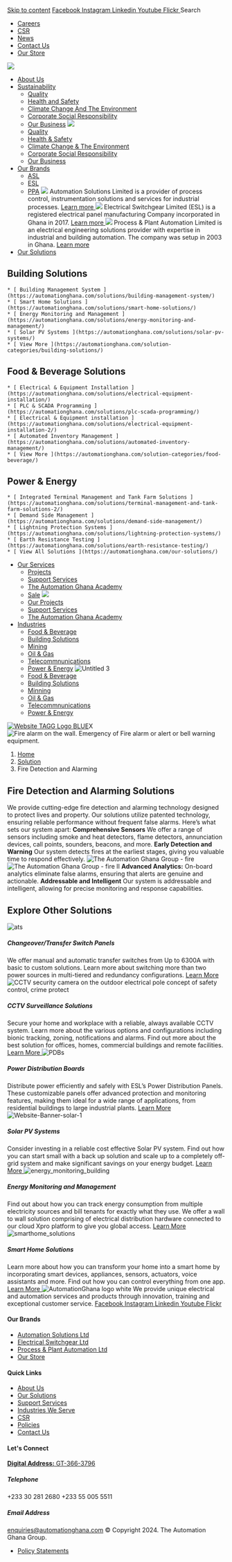 [Skip to content](https://automationghana.com/solutions/fire-detection-and-alarming/#content)
[ Facebook ](https://www.facebook.com/automationgh/) [ Instagram ](https://www.instagram.com/automationgh/) [ Linkedin ](https://www.linkedin.com/company/the-automation-ghana-limited/) [ Youtube ](https://www.youtube.com/channel/UCurrRDUSm5oIW39VXjn1u0w) [ Flickr ](https://www.flickr.com/photos/181794037@N07/)
Search
  * [ Careers ](https://automationghana.com/tagg-career-opportunities/)
  * [ CSR ](https://automationghana.com/www-automationghana-com-impact-our-community/)
  * [ News ](https://automationghana.com/news/)
  * [ Contact Us ](http://automationghana.com/contact-us/)
  * [ Our Store ](https://store.automationghana.com/)


[ ![](https://automationghana.com/wp-content/uploads/2023/07/tag_logo.png) ](https://automationghana.com)
  * [About Us](https://automationghana.com/new-home-2/)
  * [Sustainability](https://automationghana.com/sustainability/)
    * [Quality](https://automationghana.com/quality/)
    * [Health and Safety](https://automationghana.com/health-and-safety/)
    * [Climate Change And The Environment](https://automationghana.com/climate-change/)
    * [Corporate Social Responsibility](https://automationghana.com/corporate-social-responsibility/)
    * [Our Business](https://automationghana.com/our-business/)
![](https://automationghana.com/wp-content/uploads/2023/09/Sustainability-page.jpg)
    * [ Quality ](https://automationghana.com/quality/)
    * [ Health & Safety ](https://automationghana.com/health-and-safety/)
    * [ Climate Change & The Environment ](https://automationghana.com/climate-change/)
    * [ Corporate Social Responsibility ](https://automationghana.com/corporate-social-responsibility/)
    * [ Our Business ](https://automationghana.com/our-business/)
  * [Our Brands](https://automationghana.com/solutions/fire-detection-and-alarming/)
    * [ASL](https://automationghana.com/asl/)
    * [ESL](https://automationghana.com/esl/)
    * [PPA](https://automationghana.com/ppa/)
![](https://automationghana.com/wp-content/uploads/2023/07/asl_solutions-1.jpeg)
Automation Solutions Limited is a provider of process control, instrumentation solutions and services for industrial processes.
[ Learn more ](http://automationghana.com/asl/)
![](https://automationghana.com/wp-content/uploads/2023/07/esl_ghana-1.jpeg)
Electrical Switchgear Limited (ESL) is a registered electrical panel manufacturing Company incorporated in Ghana in 2017. 
[ Learn more ](http://automationghana.com/esl/)
![](https://automationghana.com/wp-content/uploads/2023/07/ppa_ghana-1.jpeg)
Process & Plant Automation Limited is an electrical engineering solutions provider with expertise in industrial and building automation. The company was setup in 2003 in Ghana.
[ Learn more ](http://automationghana.com/ppa/)
  * [Our Solutions](https://automationghana.com/solutions/fire-detection-and-alarming/)
## Building Solutions
    * [ Building Management System ](https://automationghana.com/solutions/building-management-system/)
    * [ Smart Home Solutions ](https://automationghana.com/solutions/smart-home-solutions/)
    * [ Energy Monitoring and Management ](https://automationghana.com/solutions/energy-monitoring-and-management/)
    * [ Solar PV Systems ](https://automationghana.com/solutions/solar-pv-systems/)
    * [ View More ](https://automationghana.com/solution-categories/building-solutions/)
## Food & Beverage Solutions
    * [ Electrical & Equipment Installation ](https://automationghana.com/solutions/electrical-equipment-installation/)
    * [ PLC & SCADA Programming ](https://automationghana.com/solutions/plc-scada-programming/)
    * [ Electrical & Equipment installation ](https://automationghana.com/solutions/electrical-equipment-installation-2/)
    * [ Automated Inventory Management ](https://automationghana.com/solutions/automated-inventory-management/)
    * [ View More ](https://automationghana.com/solution-categories/food-beverage/)
## Power & Energy
    * [ Integrated Terminal Management and Tank Farm Solutions ](https://automationghana.com/solutions/terminal-management-and-tank-farm-solutions-2/)
    * [ Demand Side Management ](https://automationghana.com/solutions/demand-side-management/)
    * [ Lightning Protection Systems ](https://automationghana.com/solutions/lightning-protection-systems/)
    * [ Earth Resistance Testing ](https://automationghana.com/solutions/earth-resistance-testing/)
    * [ View All Solutions ](https://automationghana.com/our-solutions/)
  * [Our Services](https://automationghana.com/solutions/fire-detection-and-alarming/)
    * [Projects](https://automationghana.com/projects-portfolio/)
    * [Support Services](https://automationghana.com/support-services/)
    * [The Automation Ghana Academy](https://automationghana.com/training-old/)
    * [Sale](https://automationghana.com/solutions/fire-detection-and-alarming/)
![](https://automationghana.com/wp-content/uploads/2024/03/Cables-and-Cable-management.png)
    * [ Our Projects ](https://automationghana.com/projects/)
    * [ Support Services ](https://automationghana.com/support/)
    * [ The Automation Ghana Academy ](https://automationghana.com/training/)
  * [Industries](https://automationghana.com/solutions/fire-detection-and-alarming/)
    * [Food & Beverage](https://automationghana.com/solution-categories/food-beverage/)
    * [Building Solutions](https://automationghana.com/solution-categories/building-solutions/)
    * [Mining](https://automationghana.com/solution-categories/mining/)
    * [Oil & Gas](https://automationghana.com/solution-categories/oil-gas/)
    * [Telecommnunications](https://automationghana.com/solution-categories/telecommnunications/)
    * [Power & Energy](https://automationghana.com/solution-categories/power-energy/)
![Untitled 3](https://automationghana.com/wp-content/uploads/2023/09/Untitled-3.jpg)
    * [ Food & Beverage ](https://automationghana.com/solution-categories/food-beverage/)
    * [ Building Solutions ](https://automationghana.com/solution-categories/building-solutions/)
    * [ Minning ](https://automationghana.com/solution-categories/mining/)
    * [ Oil & Gas ](https://automationghana.com/solution-categories/oil-gas/)
    * [ Telecommnunications ](https://automationghana.com/solution-categories/telecommnunications/)
    * [ Power & Energy ](https://automationghana.com/solution-categories/power-energy/)


[![Website TAGG Logo BLUE](http://tagg2.automationghana.com/wp-content/uploads/2023/07/Website-TAGG-Logo-BLUE.png)](https://automationghana.com)X
![Fire alarm on the wall. Emergency of Fire alarm or alert or bell warning equipment.](https://automationghana.com/wp-content/uploads/2024/08/fire-alarm-on-the-wall-emergency-of-fire-alarm-or-alert-or-bell-warning-equipment-.jpg)
  1. [Home](https://automationghana.com)
  2. [Solution](https://automationghana.com/solutions/)
  3. Fire Detection and Alarming


## Fire Detection and Alarming Solutions
We provide cutting-edge fire detection and alarming technology designed to protect lives and property. Our solutions utilize patented technology, ensuring reliable performance without frequent false alarms. Here’s what sets our system apart:
**Comprehensive Sensors**
We offer a range of sensors including smoke and heat detectors, flame detectors, annunciation devices, call points, sounders, beacons, and more.
**Early Detection and Warning**
Our system detects fires at the earliest stages, giving you valuable time to respond effectively.
![The Automation Ghana Group - fire](https://automationghana.com/wp-content/uploads/2024/04/fire.jpg)
![The Automation Ghana Group - fire II](https://automationghana.com/wp-content/uploads/2024/04/fire-II.jpg)
**Advanced Analytics:**
On-board analytics eliminate false alarms, ensuring that alerts are genuine and actionable.
**Addressable and Intelligent**
Our system is addressable and intelligent, allowing for precise monitoring and response capabilities.
## Explore Other Solutions
![ats](https://automationghana.com/wp-content/uploads/2024/08/ats-1.jpg)
##### Changeover/Transfer Switch Panels
We offer manual and automatic transfer switches from Up to 6300A with basic to custom solutions. Learn more about switching more than two power sources in multi-tiered and redundancy configurations. 
[ Learn More ](https://automationghana.com/solutions/www-automationghana-com-changeover-transfer-switch-panels/)
![CCTV security camera on the outdoor electrical pole concept of safety control, crime protect](https://automationghana.com/wp-content/uploads/2024/08/cctv-security-camera-on-the-outdoor-electrical-pole-concept-of-safety-control-crime-protect.jpg)
##### CCTV Surveillance Solutions
Secure your home and workplace with a reliable, always available CCTV system. Learn more about the various options and configurations including bionic tracking, zoning, notifications and alarms. Find out more about the best solution for offices, homes, commercial buildings and remote facilities.
[ Learn More ](https://automationghana.com/solutions/cctv-surveillance-solutions/)
![PDBs](https://automationghana.com/wp-content/uploads/2024/04/PDBs-1.jpg)
##### Power Distribution Boards
Distribute power efficiently and safely with ESL’s Power Distribution Panels. These customizable panels offer advanced protection and monitoring features, making them ideal for a wide range of applications, from residential buildings to large industrial plants.
[ Learn More ](https://automationghana.com/solutions/power-distribution-boards/)
![Website-Banner-solar-1](https://automationghana.com/wp-content/uploads/2024/04/Website-Banner-solar-1.jpg)
##### Solar PV Systems
Consider investing in a reliable cost effective Solar PV system. Find out how you can start small with a back up solution and scale up to a completely off-grid system and make significant savings on your energy budget. 
[ Learn More ](https://automationghana.com/solutions/solar-pv-systems/)
![energy_monitoring_building](https://automationghana.com/wp-content/uploads/2024/04/energy_monitoring_building.jpg)
##### Energy Monitoring and Management
Find out about how you can track energy consumption from multiple electricity sources and bill tenants for exactly what they use. We offer a wall to wall solution comprising of electrical distribution hardware connected to our cloud Xpro platform to give you global access.
[ Learn More ](https://automationghana.com/solutions/energy-monitoring-and-management/)
![smarthome_solutions](https://automationghana.com/wp-content/uploads/2024/04/smarthome_solutions.jpg)
##### Smart Home Solutions
Learn more about how you can transform your home into a smart home by incorporating smart devices, appliances, sensors, actuators, voice assistants and more. Find out how you can control everything from one app.
[ Learn More ](https://automationghana.com/solutions/smart-home-solutions/)
![AutomationGhana logo white](https://automationghana.com/wp-content/uploads/2023/07/AutomationGhana_logo_white.png)
We provide unique electrical and automation services and products through innovation, training and exceptional customer service.
[ Facebook ](https://www.facebook.com/automationgh/) [ Instagram ](https://www.instagram.com/automationgh/) [ Linkedin ](https://www.linkedin.com/company/the-automation-ghana-limited/) [ Youtube ](https://www.youtube.com/channel/UCurrRDUSm5oIW39VXjn1u0w) [ Flickr ](https://www.flickr.com/photos/181794037@N07/)
#### Our Brands
  * [ Automation Solutions Ltd ](https://automationghana.com/asl/)
  * [ Electrical Switchgear Ltd ](https://automationghana.com/esl/)
  * [ Process & Plant Automation Ltd ](https://automationghana.com/ppa/)
  * [ Our Store ](https://store.automationghana.com)


#### Quick Links
  * [ About Us ](https://automationghana.com/new-home-2/)
  * [ Our Solutions ](https://automationghana.com/our-solutions/)
  * [ Support Services ](https://automationghana.com/support/)
  * [ Industries We Serve ](https://automationghana.com/industries-we-serve/)
  * [ CSR ](https://automationghana.com/www-automationghana-com-impact-our-community/)
  * [ Policies ](https://automationghana.com/policies/)
  * [ Contact Us ](http://automationghana.com/contact-us/)


#### Let's Connect
[**Digital Address:** GT-366-3796](https://ghanapostgps.com/mapview.html)
#####  Telephone 
+233 30 281 2680 ‭+233 55 005 5511‬ 
#####  Email Address 
enquiries@automationghana.com 
© Copyright 2024. The Automation Ghana Group.
  * [ Policy Statements ](https://automationghana.com/policies/)



